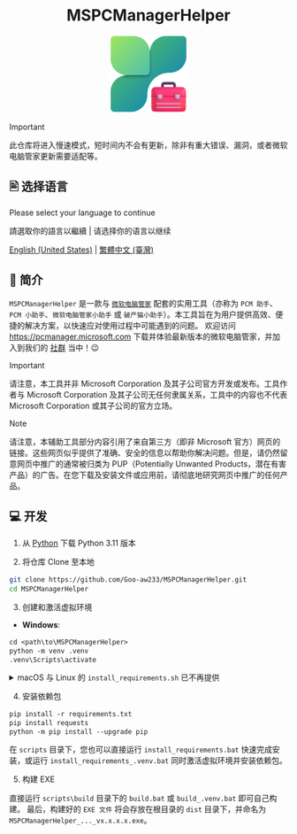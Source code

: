 <h1 align="center">MSPCManagerHelper</h1>

<div align=center>
<img src="./src/assets/MSPCManagerHelper.png" width="140" height="140"/>
</div>

> [!IMPORTANT]  
> 此仓库将进入慢速模式，短时间内不会有更新，除非有重大错误、漏洞，或者微软电脑管家更新需要适配等。

## 🖹 选择语言

Please select your language to continue

請選取你的語言以繼續 | 请选择你的语言以继续

[English (United States)](./README.md) | [繁體中文 (臺灣)](./README.zh-tw.md)

## 👏 简介

`MSPCManagerHelper` 是一款与 [`微软电脑管家`](https://apps.microsoft.com/detail/9PM860492SZD) 配套的实用工具（亦称为 `PCM 助手`、`PCM 小助手`、`微软电脑管家小助手` 或 `破产猫小助手`）。本工具旨在为用户提供高效、便捷的解决方案，以快速应对使用过程中可能遇到的问题。
欢迎访问 <https://pcmanager.microsoft.com> 下载并体验最新版本的微软电脑管家，并加入到我们的 [社群](https://forms.office.com/r/7YhjaEEmKc) 当中！😉

> [!IMPORTANT]
> 请注意，本工具并非 Microsoft Corporation 及其子公司官方开发或发布。工具作者与 Microsoft Corporation 及其子公司无任何隶属关系，工具中的内容也不代表 Microsoft Corporation 或其子公司的官方立场。

> [!NOTE]
> 请注意，本辅助工具部分内容引用了来自第三方（即非 Microsoft 官方）网页的链接。这些网页似乎提供了准确、安全的信息以帮助你解决问题。但是，请仍然留意网页中推广的通常被归类为 PUP（Potentially Unwanted Products，潜在有害产品）的广告。在您下载及安装文件或应用前，请彻底地研究网页中推广的任何产品。

## 💻 开发

1. 从 [Python](https://www.python.org/downloads) 下载 Python 3.11 版本

2. 将仓库 Clone 至本地

```bash
git clone https://github.com/Goo-aw233/MSPCManagerHelper.git
cd MSPCManagerHelper
```

3. 创建和激活虚拟环境

- **Windows**: 

```Batch
cd <path\to\MSPCManagerHelper>
python -m venv .venv
.venv\Scripts\activate
```

<details>

<summary>macOS 与 Linux 的 <code>install_requirements.sh</code> 已不再提供</summary>

- **macOS / Linux**: 

```bash
cd <path/to/MSPCManagerHelper>
python3 -m venv .venv
source .venv/bin/activate
```

</details>

4. 安装依赖包

```Batch
pip install -r requirements.txt
pip install requests
python -m pip install --upgrade pip
```

在 `scripts` 目录下，您也可以直接运行 `install_requirements.bat` 快速完成安装，或运行 `install_requirements_.venv.bat` 同时激活虚拟环境并安装依赖包。

5. 构建 EXE

直接运行 `scripts\build` 目录下的 `build.bat` 或 `build_.venv.bat` 即可自己构建。
最后，构建好的 `EXE 文件` 将会存放在根目录的 `dist` 目录下，并命名为 `MSPCManagerHelper_..._vx.x.x.x.exe`。
